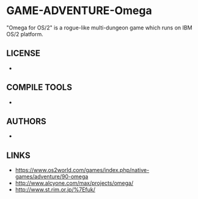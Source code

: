 # GAME-ADVENTURE-Omega
"Omega for OS/2" is a rogue-like multi-dungeon game which runs on IBM OS/2 platform.

## LICENSE
* 

## COMPILE TOOLS
* 
 
## AUTHORS
* 

## LINKS
* https://www.os2world.com/games/index.php/native-games/adventure/90-omega
* http://www.alcyone.com/max/projects/omega/
* http://www.st.rim.or.jp/%7Efuk/
